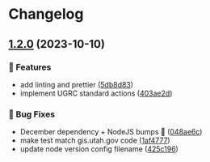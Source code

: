 # Changelog

## [1.2.0](https://github.com/agrc/view-counter/compare/v1.1.0...v1.2.0) (2023-10-10)


### 🚀 Features

* add linting and prettier ([5db8d83](https://github.com/agrc/view-counter/commit/5db8d832227b23f5860700885a058e6a53a3e51b))
* implement UGRC standard actions ([403ae2d](https://github.com/agrc/view-counter/commit/403ae2dd767e086de8d1deef36f964fdeae84baa))


### 🐛 Bug Fixes

* December dependency + NodeJS bumps 🌲 ([048ae6c](https://github.com/agrc/view-counter/commit/048ae6c712b96ff77d210216dfbc366d4e8f9a46))
* make test match gis.utah.gov code ([1af4777](https://github.com/agrc/view-counter/commit/1af4777647ffc5eaf716df2442cd7c312ee2833e))
* update node version config filename ([425c196](https://github.com/agrc/view-counter/commit/425c196066984f3a44747814943c88a0fbc87f99))
